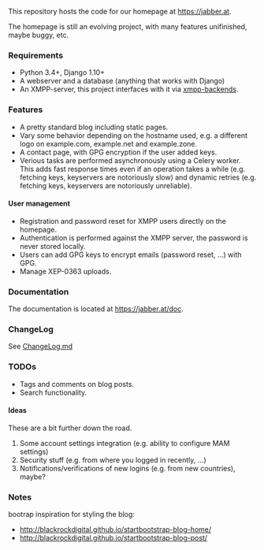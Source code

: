 This repository hosts the code for our homepage at https://jabber.at.

The homepage is still an evolving project, with many features unifinished, maybe buggy, etc.

### Requirements

* Python 3.4+, Django 1.10+
* A webserver and a database (anything that works with Django)
* An XMPP-server, this project interfaces with it via
  [xmpp-backends](https://github.com/mathiasertl/xmpp-backends).

### Features

* A pretty standard blog including static pages.
* Vary some behavior depending on the hostname used, e.g. a different logo on example.com,
  example.net and example.zone.
* A contact page, with GPG encryption if the user added keys.
* Verious tasks are performed asynchronously using a Celery worker. This adds fast response times
  even if an operation takes a while (e.g. fetching keys, keyservers are notoriously slow) and
  dynamic retries (e.g. fetching keys, keyservers are notoriously unreliable).

#### User management

* Registration and password reset for XMPP users directly on the homepage.
* Authentication is performed against the XMPP server, the password is never stored locally.
* Users can add GPG keys to encrypt emails (password reset, ...) with GPG.
* Manage XEP-0363 uploads.

### Documentation

The documentation is located at https://jabber.at/doc.

### ChangeLog

See [ChangeLog.md](https://github.com/jabber-at/hp/blob/master/Changelog.md)

### TODOs

* Tags and comments on blog posts.
* Search functionality.

#### Ideas

These are a bit further down the road.

1. Some account settings integration (e.g. ability to configure MAM settings)
2. Security stuff (e.g. from where you logged in recently, ...)
3. Notifications/verifications of new logins (e.g. from new countries), maybe?

### Notes

bootrap inspiration for styling the blog:

* http://blackrockdigital.github.io/startbootstrap-blog-home/
* http://blackrockdigital.github.io/startbootstrap-blog-post/
